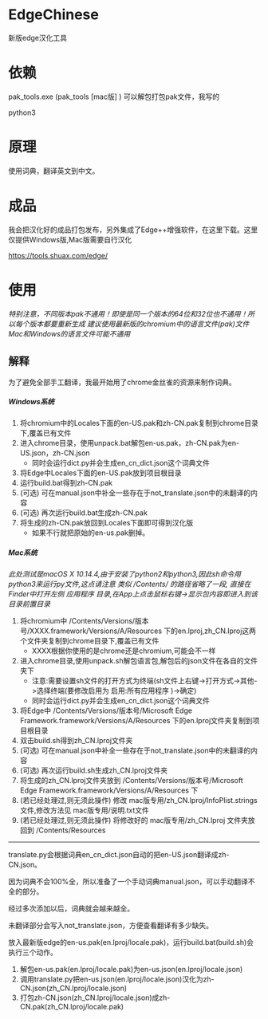 # EdgeChinese
新版edge汉化工具

# 依赖
pak_tools.exe (pak_tools \[mac版] ) 可以解包打包pak文件，我写的

python3

# 原理
使用词典，翻译英文到中文。

# 成品
我会把汉化好的成品打包发布，另外集成了Edge++增强软件，在这里下载。这里仅提供Windows版,Mac版需要自行汉化

https://tools.shuax.com/edge/

# 使用

*特别注意，不同版本pak不通用！即使是同一个版本的64位和32位也不通用！所以每个版本都要重新生成*
*建议使用最新版的chromium中的语言文件(pak)文件*
*Mac和Windows的语言文件可能不通用*

## 解释
为了避免全部手工翻译，我最开始用了chrome金丝雀的资源来制作词典。 

##### Windows系统
1. 将chromium中的Locales下面的en-US.pak和zh-CN.pak复制到chrome目录下,覆盖已有文件
2. 进入chrome目录，使用unpack.bat解包en-us.pak，zh-CN.pak为en-US.json，zh-CN.json
    + 同时会运行dict.py并会生成en_cn_dict.json这个词典文件
3. 将Edge中Locales下面的en-US.pak放到项目根目录    
4. 运行build.bat得到zh-CN.pak
5. (可选) 可在manual.json中补全一些存在于not_translate.json中的未翻译的内容
6. (可选) 再次运行build.bat生成zh-CN.pak
7. 将生成的zh-CN.pak放回到Locales下面即可得到汉化版
    + 如果不行就把原始的en-us.pak删掉。

##### Mac系统

*此处测试是macOS X 10.14.4,由于安装了python2和python3,因此sh命令用python3来运行py文件,这点请注意*
*类似 /Contents/ 的路径省略了一段, 直接在Finder中打开左侧 应用程序 目录,在App上点击鼠标右键->显示包内容即进入到该目录前置目录*
1. 将chromium中 /Contents/Versions/版本号/XXXX.framework/Versions/A/Resources 下的en.lproj,zh_CN.lproj这两个文件夹复制到chrome目录下,覆盖已有文件
    + XXXX根据你使用的是chrome还是chromium,可能会不一样
2. 进入chrome目录,使用unpack.sh解包语言包,解包后的json文件在各自的文件夹下
    + 注意:需要设置sh文件的打开方式为终端(sh文件上右键->打开方式->其他->选择终端(要修改启用为 启用\:所有应用程序 )->确定)
    + 同时会运行dict.py并会生成en_cn_dict.json这个词典文件
3. 将Edge中 /Contents/Versions/版本号/Microsoft Edge Framework.framework/Versions/A/Resources 下的en.lproj文件夹复制到项目根目录
4. 双击build.sh得到zh_CN.lproj文件夹
5. (可选) 可在manual.json中补全一些存在于not_translate.json中的未翻译的内容
6. (可选) 再次运行build.sh生成zh_CN.lproj文件夹
7. 将生成的zh_CN.lproj文件夹放到 /Contents/Versions/版本号/Microsoft Edge Framework.framework/Versions/A/Resources 下
8. (若已经处理过,则无须此操作) 修改 mac版专用/zh_CN.lproj/InfoPlist.strings文件,修改方法见 mac版专用/说明.txt文件
9. (若已经处理过,则无须此操作) 将修改好的 mac版专用/zh_CN.lproj 文件夹放回到 /Contents/Resources

---

translate.py会根据词典en_cn_dict.json自动的把en-US.json翻译成zh-CN.json。

因为词典不会100%全，所以准备了一个手动词典manual.json，可以手动翻译不全的部分。

经过多次添加以后，词典就会越来越全。

未翻译部分会写入not_translate.json，方便查看翻译有多少缺失。

放入最新版edge的en-us.pak(en.lproj/locale.pak)，运行build.bat(build.sh)会执行三个动作。

1. 解包en-us.pak(en.lproj/locale.pak)为en-us.json(en.lproj/locale.json)
2. 调用translate.py把en-us.json(en.lproj/locale.json)汉化为zh-CN.json(zh_CN.lproj/locale.json)
3. 打包zh-CN.json(zh_CN.lproj/locale.json)成zh-CN.pak(zh_CN.lproj/locale.pak)
